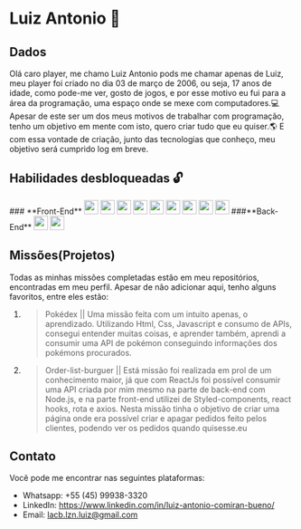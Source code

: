 # Luiz Antonio 👋

## Dados 
Olá caro player, me chamo Luiz Antonio pods me chamar apenas de Luiz, meu player foi criado no dia 03 de março de 2006, ou seja, 17 anos de idade, como pode-me ver, gosto de jogos, e por esse motivo eu fui para a área da programação, uma espaço onde se mexe com computadores.💻
Apesar de este ser um dos meus motivos de trabalhar com programação, tenho um objetivo em mente com isto, quero criar tudo que eu quiser.🌎
E com essa vontade de criação, junto das tecnologias que conheço, meu objetivo será cumprido log em breve.

## Habilidades desbloqueadas 🔓
<p>
  ### **Front-End**
  <img src="https://img.shields.io/badge/HTML-239120?style=for-the-badge&logo=html5&logoColor=white" height="25" /> 
  <img src="https://img.shields.io/badge/CSS-239120?&style=for-the-badge&logo=css3&logoColor=white" height="25" />
  <img src="https://img.shields.io/badge/JavaScript-239120?style=for-the-badge&logo=javascript&logoColor=white" height="25" />
  <img src="https://img.shields.io/badge/NPM-%23CB3837.svg?style=for-the-badge&logo=npm&logoColor=white" height="25"/>
  <img src="https://img.shields.io/badge/react-%2320232a.svg?style=for-the-badge&logo=react&logoColor=%2361DAFB" height="25"/>
  <img src="https://img.shields.io/badge/styled--components-DB7093?style=for-the-badge&logo=styled-components&logoColor=white" height="25"/>
  <img src="https://img.shields.io/badge/yarn-%232C8EBB.svg?style=for-the-badge&logo=yarn&logoColor=white" height="25"/>
  <img src="https://img.shields.io/badge/React_Router-CA4245?style=for-the-badge&logo=react-router&logoColor=white" height="25"/>
  <img src="https://img.shields.io/badge/React%20Hook%20Form-%23EC5990.svg?style=for-the-badge&logo=reacthookform&logoColor=white" height="25"/>
  ###**Back-End**
  <img src="https://img.shields.io/badge/express.js-%23404d59.svg?style=for-the-badge&logo=express&logoColor=%2361DAFB" height="25"/>
  <img src="https://img.shields.io/badge/node.js-6DA55F?style=for-the-badge&logo=node.js&logoColor=white" height="25"/>

## Missões(Projetos)
 Todas as minhas missões completadas estão em meu repositórios, encontradas em meu perfil. Apesar de não adicionar aqui, tenho alguns favoritos, entre eles estão:

1. >Pokédex || Uma missão feita com um intuito apenas, o aprendizado.
Utilizando Html, Css, Javascript e consumo de APIs, consegui entender muitas coisas, e aprender também, aprendi a consumir uma API de pokémon conseguindo informações dos pokémons procurados.

2. >Order-list-burguer || Está missão foi realizada em prol de um conhecimento maior, já que com ReactJs foi possível consumir uma API criada por mim mesmo na parte de back-end com Node.js, e na parte front-end utilizei de Styled-components, react hooks, rota e axios. Nesta missão tinha o objetivo de criar uma página onde era possível criar e apagar pedidos feito pelos clientes, podendo ver os pedidos quando quisesse.eu

## Contato
Você pode me encontrar nas seguintes plataformas:

- Whatsapp: +55 (45) 99938-3320
- LinkedIn: <a>https://www.linkedin.com/in/luiz-antonio-comiran-bueno/</a>
- Email: lacb.lzn.luiz@gmail.com
